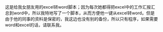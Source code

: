 这是给我女朋友用的excel转word脚本；因为每次她都得把excel中的工作汇报汇总到word中，所以我特地写了一个脚本，从而方便他一键从excel转word。但是由于他的同事的资料是保密的，我这边也没有别的备份，所以只有程序，如果需要word和excel的话，请联系我。
